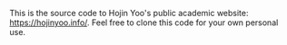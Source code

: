 This is the source code to Hojin Yoo's public academic website: https://hojinyoo.info/. Feel free to clone this code for your own personal use.